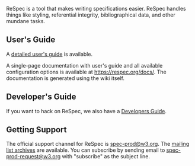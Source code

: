 ReSpec is a tool that makes writing specifications easier. ReSpec handles things like styling, referential integrity, bibliographical data, and other mundane tasks.

## User's Guide

A [detailed user's guide](ReSpec-Editor's-Guide) is available.

A single-page documentation with user's guide and all available configuration options is available at https://respec.org/docs/. The documentation is generated using the wiki itself.

## Developer's Guide

If you want to hack on ReSpec, we also have a [Developers Guide](Developers-Guide).

## Getting Support

The official support channel for ReSpec is [spec-prod@w3.org](mailto:spec-prod@w3.org). The [mailing list archives](http://lists.w3.org/Archives/Public/spec-prod/) are available. You can subscribe by sending email to [spec-prod-request@w3.org](mailto:spec-prod-request@w3.org?subject=subscribe) with "subscribe" as the subject line.
